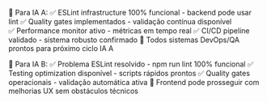 
📢 Para IA A:
✅ ESLint infrastructure 100% funcional - backend pode usar lint
✅ Quality gates implementados - validação contínua disponível  
✅ Performance monitor ativo - métricas em tempo real
✅ CI/CD pipeline validado - sistema robusto confirmado
🎯 Todos sistemas DevOps/QA prontos para próximo ciclo IA A

📢 Para IA B:
✅ Problema ESLint resolvido - npm run lint 100% funcional
✅ Testing optimization disponível - scripts rápidos prontos
✅ Quality gates operacionais - validação automática ativa
🎯 Frontend pode prosseguir com melhorias UX sem obstáculos técnicos
